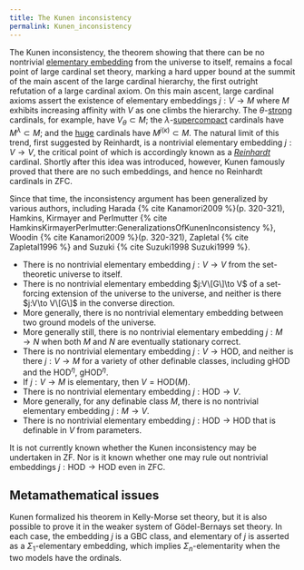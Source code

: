 ```yaml
---
title: The Kunen inconsistency
permalink: Kunen_inconsistency
---
```












The Kunen inconsistency, the theorem showing that there can be no
nontrivial [elementary
embedding](Elementary_embedding "Elementary embedding")
from the universe to itself, remains a focal point of large cardinal set
theory, marking a hard upper bound at the summit of the main ascent of
the large cardinal hierarchy, the first outright refutation of a large
cardinal axiom. On this main ascent, large cardinal axioms assert the
existence of elementary embeddings $j:V\to M$ where $M$ exhibits
increasing affinity with $V$ as one climbs the hierarchy. The
$\theta$-[strong](Strong "Strong")
cardinals, for example, have $V_\theta\subset M$; the
$\lambda$-[supercompact](Supercompact "Supercompact")
cardinals have $M^\lambda\subset M$; and the
[huge](Huge "Huge")
cardinals have $M^{j(\kappa)}\subset M$. The natural limit of this
trend, first suggested by Reinhardt, is a nontrivial elementary
embedding $j:V\to V$, the critical point of which is accordingly known
as a
*[Reinhardt](Reinhardt "Reinhardt")*
cardinal. Shortly after this idea was introduced, however, Kunen
famously proved that there are no such embeddings, and hence no
Reinhardt cardinals in $\text{ZFC}$.

Since that time, the inconsistency argument has been generalized by
various authors, including Harada
{% cite Kanamori2009 %}(p. 320-321), Hamkins,
Kirmayer and Perlmutter
{% cite HamkinsKirmayerPerlmutter:GeneralizationsOfKunenInconsistency %},
Woodin {% cite Kanamori2009 %}(p. 320-321),
Zapletal {% cite Zapletal1996 %} and
Suzuki {% cite Suzuki1998 Suzuki1999 %}.

-   There is no nontrivial elementary embedding $j:V\to V$ from the
    set-theoretic universe to itself.
-   There is no nontrivial elementary embedding $j:V\[G\]\to V$ of a
    set-forcing extension of the universe to the universe, and neither
    is there $j:V\to V\[G\]$ in the converse direction.
-   More generally, there is no nontrivial elementary embedding between
    two ground models of the universe.
-   More generally still, there is no nontrivial elementary embedding
    $j:M\to N$ when both $M$ and $N$ are eventually stationary correct.
-   There is no nontrivial elementary embedding $j:V\to \text{HOD}$,
    and neither is there $j:V\to M$ for a variety of other definable
    classes, including $\text{gHOD}$ and the $\text{HOD}^\eta$,
    $\text{gHOD}^\eta$.
-   If $j:V\to M$ is elementary, then $V=\text{HOD}(M)$.
-   There is no nontrivial elementary embedding $j:\text{HOD}\to V$.
-   More generally, for any definable class $M$, there is no nontrivial
    elementary embedding $j:M\to V$.
-   There is no nontrivial elementary embedding
    $j:\text{HOD}\to\text{HOD}$ that is definable in $V$ from
    parameters.

It is not currently known whether the Kunen inconsistency may be
undertaken in ZF. Nor is it known whether one may rule out nontrivial
embeddings $j:\text{HOD}\to\text{HOD}$ even in $\text{ZFC}$.

## Metamathematical issues

Kunen formalized his theorem in Kelly-Morse set theory, but it is also
possible to prove it in the weaker system of Gödel-Bernays set theory.
In each case, the embedding $j$ is a $\text{GBC}$ class, and elementary
of $j$ is asserted as a $\Sigma_1$-elementary embedding, which implies
$\Sigma_n$-elementarity when the two models have the ordinals.
